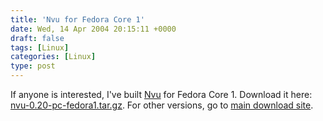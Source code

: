 ```yaml
---
title: 'Nvu for Fedora Core 1'
date: Wed, 14 Apr 2004 20:15:11 +0000
draft: false
tags: [Linux]
categories: [Linux]
type: post
---
```


If anyone is interested, I've built [Nvu](http://www.nvu.com/) for Fedora Core 1. Download it here: [nvu-0.20-pc-fedora1.tar.gz](http://zeusville.homeip.net/nvu-0.20-pc-fedora1.tar.gz). For other versions, go to [main download site](http://www.nvu.com/download.html).